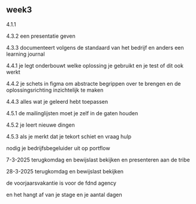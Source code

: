<h2 id="week1">week3</h2>
<section>
<p>
4.1.1 

4.3.2 een presentatie geven 

4.3.3 documenteert volgens de standaard van het bedrijf en anders een learning journal


4.4.1 je legt onderbouwt welke oplossing je gebruikt en je test of dit ook werkt

4.4.2 je schets in figma om abstracte begrippen over te brengen en de oplossingsrichting inzichtelijk te maken

4.4.3 alles wat je geleerd hebt toepassen 

4.5.1 de mailinglijsten moet je zelf in de gaten houden 

4.5.2 je leert nieuwe dingen

4.5.3 als je merkt dat je tekort schiet en vraag hulp 
</p>

<p>
nodig je bedrijfsbegeluider uit op portflow



7-3-2025 terugkomdag en bewijslast bekijken en presenteren aan de tribe


28-3-2025 terugkomdag en bewijslast bekijken 

de voorjaarsvakantie is voor de fdnd agency 

en het hangt af van je stage en je aantal dagen 






</p>
</section>